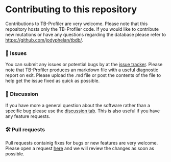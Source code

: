 # Contributing to this repository 

Contributions to TB-Profiler are very welcome. Please note that this repository hosts only the TB-Profiler code. If you would like to contribute new mutations or have any questions regarding the database please refer to https://github.com/jodyphelan/tbdb/.

### 🐞 Issues
You can submit any issues or potential bugs by at the [issue tracker](https://github.com/jodyphelan/TBProfiler/issues). Please note that TB-Profiler produces an markdown file with a useful diagnostic report on exit. Please upload the .md file or post the contents of the file to help get the issue fixed as quick as possible.

### 📣 Discussion
If you have more a general question about the software rather than a specific bug please use the [discussion tab](https://github.com/jodyphelan/TBProfiler/discussions). This is also useful if you have any feature requests.

### 🛠️ Pull requests
Pull requests containig fixes for bugs or new features are very welcome. Please open a request [here](https://github.com/jodyphelan/TBProfiler/pulls) and we will review the changes as soon as possible.


